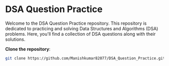 # DSA Question Practice

Welcome to the DSA Question Practice repository. This repository is dedicated to practicing and solving Data Structures and Algorithms (DSA) problems. Here, you'll find a collection of DSA questions along with their solutions.





 **Clone the repository**:

   ```bash
   git clone https://github.com/Manishkumar82077/DSA_Question_Practice.git
